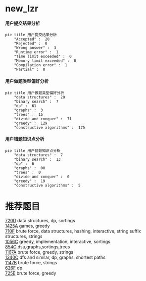 # new_lzr

<!-- tabs:start -->



#### **用户提交结果分析**

```mermaid
pie title 用户提交结果分析
    "Accepted" :  20
    "Rejected" :  0
    "Wrong answer" :  3
    "Runtime error" :  1
    "Time limit exceeded" :  0
    "Memory limit exceeded" :  0
    "Compilation error" :  1
    "Partial" :  0
```

#### **用户做题类型偏好分析**

```mermaid
pie title 用户做题类型偏好分析
    "data structures" :  20
    "binary search" :  7
    "dp" :  61
    "graphs" :  3
    "trees" :  15
    "divide and conquer" :  71
    "greedy" :  129
    "constructive algorithms" :  175
```
#### **用户错题知识点分析**

```mermaid
pie title 用户错题知识点分析
    "data structures" :  7
    "binary search" :  13
    "dp" :  6
    "graphs" :  00
    "trees" :  0
    "divide and conquer" :  0
    "greedy" :  19
    "constructive algorithms" :  5
```



<!-- tabs:end -->
# 推荐题目
[720D](https://codeforces.com/contest/720/problem/D)		data structures,
                        dp,
                        sortings		  
[1425A](https://codeforces.com/contest/1425/problem/A)		games,
                        greedy		  
[710F](https://codeforces.com/contest/710/problem/F)		brute force,
                        data structures,
                        hashing,
                        interactive,
                        string suffix structures,
                        strings		  
[1056C](https://codeforces.com/contest/1056/problem/C)		greedy,
                        implementation,
                        interactive,
                        sortings		  
[854C](https://codeforces.com/contest/854/problem/C)		dsu,graphs,sortings,trees		  
[1167A](https://codeforces.com/contest/1167/problem/A)		brute force,
                        greedy,
                        strings		  
[1340C](https://codeforces.com/contest/1340/problem/C)		dfs and similar,
                        dp,
                        graphs,
                        shortest paths		  
[1147B](https://codeforces.com/contest/1147/problem/B)		brute force,
                        strings		  
[626F](https://codeforces.com/contest/626/problem/F)		dp		  
[725E](https://codeforces.com/contest/725/problem/E)		brute force,
                        greedy		  
